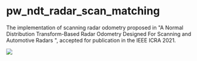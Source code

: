 # pw_ndt_radar_scan_matching

The implementation of scanning radar odometry proposed in "A Normal Distribution Transform-Based Radar Odometry Designed For Scanning and Automotive Radars
", accepted for publication in the IEEE ICRA 2021.

![](img/scanning_ro.gif)
